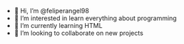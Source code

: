 - 👋 Hi, I’m @feliperangel98
- 👀 I’m interested in learn everything about programming
- 🌱 I’m currently learning HTML
- 💞️ I’m looking to collaborate on new projects
